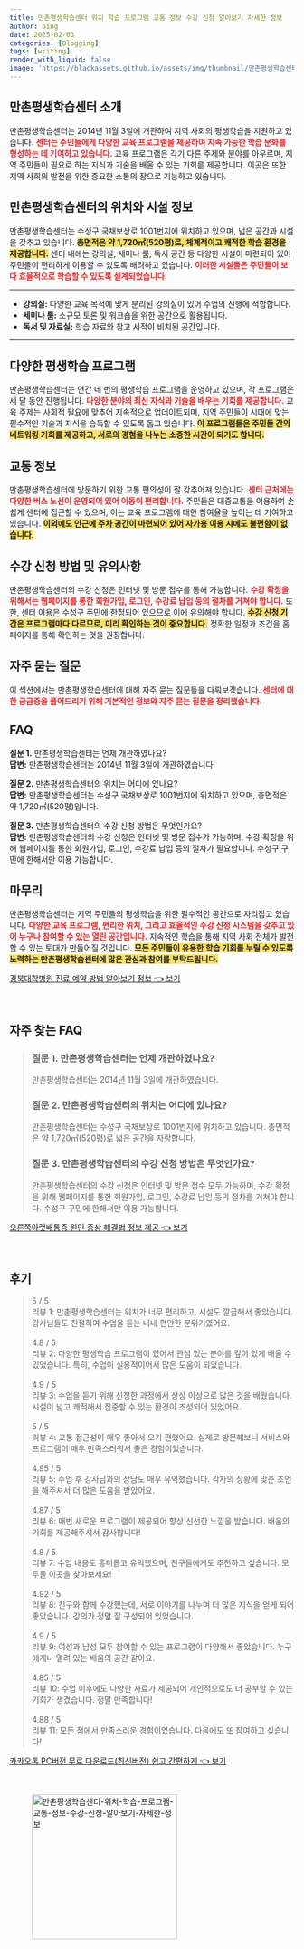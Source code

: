 ```yaml
---
title: 만촌평생학습센터 위치 학습 프로그램 교통 정보 수강 신청 알아보기 자세한 정보
author: bing
date: 2025-02-03
categories: [Blogging]
tags: [writing]
render_with_liquid: false
image: 'https://blackassets.github.io/assets/img/thumbnail/만촌평생학습센터-위치-학습-프로그램-교통-정보-수강-신청-알아보기-자세한-정보.webp'
---
```



<h2 id='만촌평생학습센터소개'>만촌평생학습센터 소개</h2>

<p>만촌평생학습센터는 2014년 11월 3일에 개관하여 지역 사회의 평생학습을 지원하고 있습니다. <b><span style="color: #ee2323;">센터는 주민들에게 다양한 교육 프로그램을 제공하여 지속 가능한 학습 문화를 형성하는 데 기여하고 있습니다.</span></b> 교육 프로그램은 각기 다른 주제와 분야를 아우르며, 지역 주민들이 필요로 하는 지식과 기술을 배울 수 있는 기회를 제공합니다. 이곳은 또한 지역 사회의 발전을 위한 중요한 소통의 장으로 기능하고 있습니다.</p>

<h2 id='위치와시설정보'>만촌평생학습센터의 위치와 시설 정보</h2>

<p>만촌평생학습센터는 수성구 국채보상로 1001번지에 위치하고 있으며, 넓은 공간과 시설을 갖추고 있습니다. <b><span style="background-color: #ffe066;">총면적은 약 1,720㎡(520평)로, 체계적이고 쾌적한 학습 환경을 제공합니다.</span></b> 센터 내에는 강의실, 세미나 룸, 독서 공간 등 다양한 시설이 마련되어 있어 주민들이 편리하게 이용할 수 있도록 배려하고 있습니다. <b><span style="color: #ee2323;">이러한 시설들은 주민들이 보다 효율적으로 학습할 수 있도록 설계되었습니다.</span></b></p>

<hr />

<ul>
    <li><b>강의실:</b> 다양한 교육 목적에 맞게 분리된 강의실이 있어 수업의 진행에 적합합니다.</li>
    <li><b>세미나 룸:</b> 소규모 토론 및 워크숍을 위한 공간으로 활용됩니다.</li>
    <li><b>독서 및 자료실:</b> 학습 자료와 참고 서적이 비치된 공간입니다.</li>
</ul>

<hr />

<h2 id='다양한프로그램'>다양한 평생학습 프로그램</h2>

<p>만촌평생학습센터는 연간 네 번의 평생학습 프로그램을 운영하고 있으며, 각 프로그램은 세 달 동안 진행됩니다. <b><span style="color: #ee2323;">다양한 분야의 최신 지식과 기술을 배우는 기회를 제공합니다.</span></b> 교육 주제는 사회적 필요에 맞추어 지속적으로 업데이트되며, 지역 주민들이 시대에 맞는 필수적인 기술과 지식을 습득할 수 있도록 돕고 있습니다. <b><span style="background-color: #ffe066;">이 프로그램들은 주민들 간의 네트워킹 기회를 제공하고, 서로의 경험을 나누는 소중한 시간이 되기도 합니다.</span></b></p>

<h2 id='교통정보'>교통 정보</h2>

<p>만촌평생학습센터에 방문하기 위한 교통 편의성이 잘 갖추어져 있습니다. <b><span style="color: #ee2323;">센터 근처에는 다양한 버스 노선이 운영되어 있어 이동이 편리합니다.</span></b> 주민들은 대중교통을 이용하여 손쉽게 센터에 접근할 수 있으며, 이는 교육 프로그램에 대한 참여율을 높이는 데 기여하고 있습니다. <b><span style="background-color: #ffe066;">이외에도 인근에 주차 공간이 마련되어 있어 자가용 이용 시에도 불편함이 없습니다.</span></b></p>

<h2 id='수강신청방법'>수강 신청 방법 및 유의사항</h2>

<p>만촌평생학습센터의 수강 신청은 인터넷 및 방문 접수를 통해 가능합니다. <b><span style="color: #ee2323;">수강 확정을 위해서는 웹페이지를 통한 회원가입, 로그인, 수강료 납입 등의 절차를 거쳐야 합니다.</span></b> 또한, 센터 이용은 수성구 주민에 한정되어 있으므로 이에 유의해야 합니다. <b><span style="background-color: #ffe066;">수강 신청 기간은 프로그램마다 다르므로, 미리 확인하는 것이 중요합니다.</span></b> 정확한 일정과 조건을 홈페이지를 통해 확인하는 것을 권장합니다.</p>

<h2 id='자주묻는질문'>자주 묻는 질문</h2>

<p>이 섹션에서는 만촌평생학습센터에 대해 자주 묻는 질문들을 다뤄보겠습니다. <b><span style="color: #ee2323;">센터에 대한 궁금증을 풀어드리기 위해 기본적인 정보와 자주 묻는 질문을 정리했습니다.</span></b></p>

<h2 id='FAQ'>FAQ</h2>

<p><b>질문 1.</b> 만촌평생학습센터는 언제 개관하였나요?<br>
<b>답변:</b> 만촌평생학습센터는 2014년 11월 3일에 개관하였습니다.</p>

<p><b>질문 2.</b> 만촌평생학습센터의 위치는 어디에 있나요?<br>
<b>답변:</b> 만촌평생학습센터는 수성구 국채보상로 1001번지에 위치하고 있으며, 총면적은 약 1,720㎡(520평)입니다.</p>

<p><b>질문 3.</b> 만촌평생학습센터의 수강 신청 방법은 무엇인가요?<br>
<b>답변:</b> 만촌평생학습센터의 수강 신청은 인터넷 및 방문 접수가 가능하며, 수강 확정을 위해 웹페이지를 통한 회원가입, 로그인, 수강료 납입 등의 절차가 필요합니다. 수성구 구민에 한해서만 이용 가능합니다.</p>

<h2 id='마무리'>마무리</h2>

<p>만촌평생학습센터는 지역 주민들의 평생학습을 위한 필수적인 공간으로 자리잡고 있습니다. <b><span style="color: #ee2323;">다양한 교육 프로그램, 편리한 위치, 그리고 효율적인 수강 신청 시스템을 갖추고 있어 누구나 참여할 수 있는 열린 공간입니다.</span></b> 지속적인 학습을 통해 지역 사회 전체가 발전할 수 있는 토대가 만들어질 것입니다. <b><span style="background-color: #ffe066;">모든 주민들이 유용한 학습 기회를 누릴 수 있도록 노력하는 만촌평생학습센터에 많은 관심과 참여를 부탁드립니다.</span></b></p>


<p><a class="click-button" title="경북대학병원 진료 예약 방법 알아보기 정보" href="https://blackassets.github.io/posts/%EA%B2%BD%EB%B6%81%EB%8C%80%ED%95%99%EB%B3%91%EC%9B%90-%EC%A7%84%EB%A3%8C-%EC%98%88%EC%95%BD-%EB%B0%A9%EB%B2%95-%EC%95%8C%EC%95%84%EB%B3%B4%EA%B8%B0-%EC%A0%95%EB%B3%B4/" rel="dofollow">경북대학병원 진료 예약 방법 알아보기 정보 👈 보기</a></p><br>
<h2 id='자주_찾는_FAQ'>자주 찾는 FAQ</h2>
<div itemscope="" itemtype="https://schema.org/FAQPage"> 
<blockquote> 
<div itemscope="" itemprop="mainEntity" itemtype="https://schema.org/Question"> 
<h3 itemprop="name">질문 1. 만촌평생학습센터는 언제 개관하였나요?</h3> 
<div itemscope="" itemprop="acceptedAnswer" itemtype="https://schema.org/Answer"> 
<span itemprop="text"> 
<p>만촌평생학습센터는 2014년 11월 3일에 개관하였습니다.</p> 
</span> 
</div> 
</div> 
<div itemscope="" itemprop="mainEntity" itemtype="https://schema.org/Question"> 
<h3 itemprop="name">질문 2. 만촌평생학습센터의 위치는 어디에 있나요?</h3> 
<div itemscope="" itemprop="acceptedAnswer" itemtype="https://schema.org/Answer"> 
<span itemprop="text"> 
<p>만촌평생학습센터는 수성구 국채보상로 1001번지에 위치하고 있습니다. 총면적은 약 1,720㎡(520평)로 넓은 공간을 자랑합니다.</p> 
</span> 
</div> 
</div> 
<div itemscope="" itemprop="mainEntity" itemtype="https://schema.org/Question"> 
<h3 itemprop="name">질문 3. 만촌평생학습센터의 수강 신청 방법은 무엇인가요?</h3> 
<div itemscope="" itemprop="acceptedAnswer" itemtype="https://schema.org/Answer"> 
<span itemprop="text"> 
<p>만촌평생학습센터의 수강 신청은 인터넷 및 방문 접수 모두 가능하며, 수강 확정을 위해 웹페이지를 통한 회원가입, 로그인, 수강료 납입 등의 절차를 거쳐야 합니다. 수성구 구민에 한해서만 이용 가능합니다.</p> 
</span> 
</div> 
</div> 
</blockquote> 
</div>
<p><a class="click-button" title="오른쪽아랫배통증 원인 증상 해결법 정보 제공" href="https://blackassets.github.io/posts/%EC%98%A4%EB%A5%B8%EC%AA%BD%EC%95%84%EB%9E%AB%EB%B0%B0%ED%86%B5%EC%A6%9D-%EC%9B%90%EC%9D%B8-%EC%A6%9D%EC%83%81-%ED%95%B4%EA%B2%B0%EB%B2%95-%EC%A0%95%EB%B3%B4-%EC%A0%9C%EA%B3%B5/" rel="dofollow">오른쪽아랫배통증 원인 증상 해결법 정보 제공 👈 보기</a></p><br>
<h2 id='후기'>후기</h2>
<div itemscope itemtype="https://schema.org/Product">
  <blockquote>
  <div itemprop="review" itemscope itemtype="https://schema.org/Review">
      <div itemprop="reviewRating" itemscope itemtype="https://schema.org/Rating"> <span itemprop="ratingValue">5</span> / <span itemprop="bestRating">5</span> </div>
      <span itemprop="reviewBody">리뷰 1: 만촌평생학습센터는 위치가 너무 편리하고, 시설도 깔끔해서 좋았습니다. 강사님들도 친절하여 수업을 듣는 내내 편안한 분위기였어요.</span>
  </div>
  <br>
  <div itemprop="review" itemscope itemtype="https://schema.org/Review">
      <div itemprop="reviewRating" itemscope itemtype="https://schema.org/Rating"> <span itemprop="ratingValue">4.8</span> / <span itemprop="bestRating">5</span> </div>
      <span itemprop="reviewBody">리뷰 2: 다양한 평생학습 프로그램이 있어서 관심 있는 분야를 깊이 있게 배울 수 있었습니다. 특히, 수업이 실용적이어서 많은 도움이 되었습니다.</span>
  </div>
  <br>
  <div itemprop="review" itemscope itemtype="https://schema.org/Review">
      <div itemprop="reviewRating" itemscope itemtype="https://schema.org/Rating"> <span itemprop="ratingValue">4.9</span> / <span itemprop="bestRating">5</span> </div>
      <span itemprop="reviewBody">리뷰 3: 수업을 듣기 위해 신청한 과정에서 상상 이상으로 많은 것을 배웠습니다. 시설이 넓고 쾌적해서 집중할 수 있는 환경이 조성되어 있었어요.</span>
  </div>
  <br>
  <div itemprop="review" itemscope itemtype="https://schema.org/Review">
      <div itemprop="reviewRating" itemscope itemtype="https://schema.org/Rating"> <span itemprop="ratingValue">5</span> / <span itemprop="bestRating">5</span> </div>
      <span itemprop="reviewBody">리뷰 4: 교통 접근성이 매우 좋아서 오기 편했어요. 실제로 방문해보니 서비스와 프로그램이 매우 만족스러워서 좋은 경험이었습니다.</span>
  </div>
  <br>
  <div itemprop="review" itemscope itemtype="https://schema.org/Review">
      <div itemprop="reviewRating" itemscope itemtype="https://schema.org/Rating"> <span itemprop="ratingValue">4.95</span> / <span itemprop="bestRating">5</span> </div>
      <span itemprop="reviewBody">리뷰 5: 수업 후 강사님과의 상담도 매우 유익했습니다. 각자의 상황에 맞춘 조언을 해주셔서 더 많은 도움을 받았어요.</span>
  </div>
  <br>
  <div itemprop="review" itemscope itemtype="https://schema.org/Review">
      <div itemprop="reviewRating" itemscope itemtype="https://schema.org/Rating"> <span itemprop="ratingValue">4.87</span> / <span itemprop="bestRating">5</span> </div>
      <span itemprop="reviewBody">리뷰 6: 매번 새로운 프로그램이 제공되어 항상 신선한 느낌을 받습니다. 배움의 기회를 제공해주셔서 감사합니다!</span>
  </div>
  <br>
  <div itemprop="review" itemscope itemtype="https://schema.org/Review">
      <div itemprop="reviewRating" itemscope itemtype="https://schema.org/Rating"> <span itemprop="ratingValue">4.8</span> / <span itemprop="bestRating">5</span> </div>
      <span itemprop="reviewBody">리뷰 7: 수업 내용도 흥미롭고 유익했으며, 친구들에게도 추천하고 싶습니다. 모두들 이곳을 찾아보세요!</span>
  </div>
  <br>
  <div itemprop="review" itemscope itemtype="https://schema.org/Review">
      <div itemprop="reviewRating" itemscope itemtype="https://schema.org/Rating"> <span itemprop="ratingValue">4.92</span> / <span itemprop="bestRating">5</span> </div>
      <span itemprop="reviewBody">리뷰 8: 친구와 함께 수강했는데, 서로 이야기를 나누며 더 많은 지식을 얻게 되어 좋았습니다. 강의가 정말 잘 구성되어 있었습니다.</span>
  </div>
  <br>
  <div itemprop="review" itemscope itemtype="https://schema.org/Review">
      <div itemprop="reviewRating" itemscope itemtype="https://schema.org/Rating"> <span itemprop="ratingValue">4.9</span> / <span itemprop="bestRating">5</span> </div>
      <span itemprop="reviewBody">리뷰 9: 여성과 남성 모두 참여할 수 있는 프로그램이 다양해서 좋았습니다. 누구에게나 열려 있는 배움의 공간 같아요.</span>
  </div>
  <br>
  <div itemprop="review" itemscope itemtype="https://schema.org/Review">
      <div itemprop="reviewRating" itemscope itemtype="https://schema.org/Rating"> <span itemprop="ratingValue">4.85</span> / <span itemprop="bestRating">5</span> </div>
      <span itemprop="reviewBody">리뷰 10: 수업 이후에도 다양한 자료가 제공되어 개인적으로도 더 공부할 수 있는 기회가 생겼습니다. 정말 만족합니다!</span>
  </div>
  <br>
  <div itemprop="review" itemscope itemtype="https://schema.org/Review">
      <div itemprop="reviewRating" itemscope itemtype="https://schema.org/Rating"> <span itemprop="ratingValue">4.88</span> / <span itemprop="bestRating">5</span> </div>
      <span itemprop="reviewBody">리뷰 11: 모든 점에서 만족스러운 경험이었습니다. 다음에도 또 참여하고 싶습니다!</span>
  </div>
  </blockquote>
</div>
<p><a class="click-button" title="카카오톡 PC버전 무료 다운로드(최신버전) 쉽고 간편하게" href="https://blackassets.github.io/posts/%EC%B9%B4%EC%B9%B4%EC%98%A4%ED%86%A1-PC%EB%B2%84%EC%A0%84-%EB%AC%B4%EB%A3%8C-%EB%8B%A4%EC%9A%B4%EB%A1%9C%EB%93%9C(%EC%B5%9C%EC%8B%A0%EB%B2%84%EC%A0%84)-%EC%89%BD%EA%B3%A0-%EA%B0%84%ED%8E%B8%ED%95%98%EA%B2%8C/" rel="dofollow">카카오톡 PC버전 무료 다운로드(최신버전) 쉽고 간편하게 👈 보기</a></p><br>
<figure class="image"><img src="https://blackassets.github.io/assets/img/thumbnail/만촌평생학습센터-위치-학습-프로그램-교통-정보-수강-신청-알아보기-자세한-정보.webp" alt="만촌평생학습센터-위치-학습-프로그램-교통-정보-수강-신청-알아보기-자세한-정보" width="256" height="256"></figure>